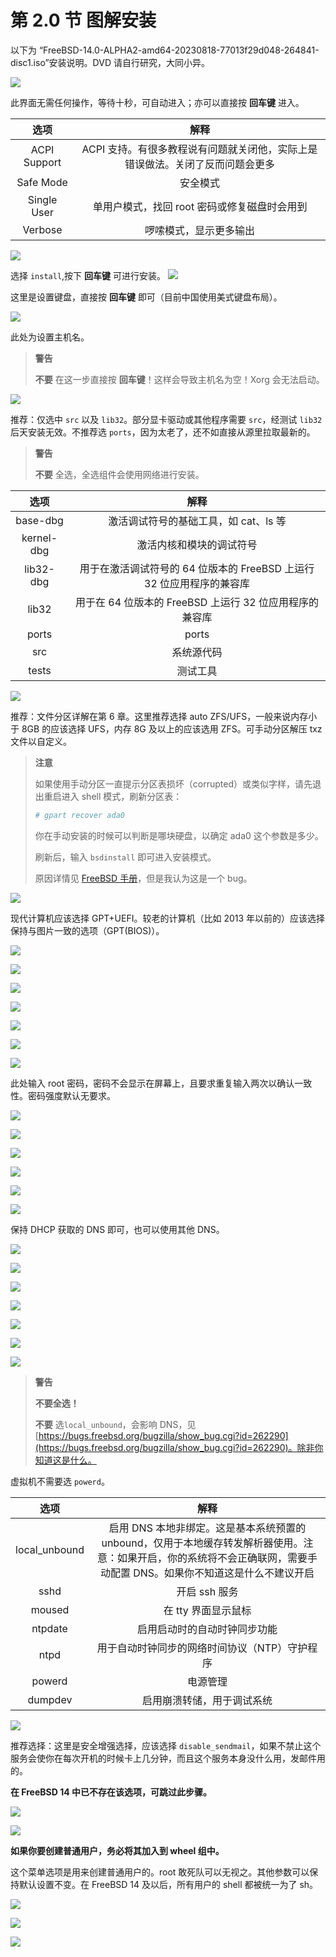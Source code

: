 # 第 2.0 节 图解安装

以下为 “FreeBSD-14.0-ALPHA2-amd64-20230818-77013f29d048-264841-disc1.iso”安装说明。DVD 请自行研究，大同小异。

![](../.gitbook/assets/安装1.png)

此界面无需任何操作，等待十秒，可自动进入；亦可以直接按 **回车键** 进入。

|     选项     |                                   解释                                    |
| :----------: | :-----------------------------------------------------------------------: |
| ACPI Support | ACPI 支持。有很多教程说有问题就关闭他，实际上是错误做法。关闭了反而问题会更多 |
|  Safe Mode   |                                 安全模式                                  |
| Single User  |               单用户模式，找回 root 密码或修复磁盘时会用到                |
|   Verbose    |                          啰嗦模式，显示更多输出                           |

![](../.gitbook/assets/安装2.png)

选择 `install`,按下 **回车键** 可进行安装。
![](../.gitbook/assets/安装3.png)

这里是设置键盘，直接按 **回车键** 即可（目前中国使用美式键盘布局）。

![](../.gitbook/assets/安装4.png)

此处为设置主机名。

>**警告**
>
>**不要** 在这一步直接按 **回车键**！这样会导致主机名为空！Xorg 会无法启动。

![](../.gitbook/assets/安装5.png)

推荐：仅选中 `src` 以及 `lib32`。部分显卡驱动或其他程序需要 `src`，经测试 `lib32` 后天安装无效。不推荐选 `ports`，因为太老了，还不如直接从源里拉取最新的。

>**警告**
>
>**不要** 全选，全选组件会使用网络进行安装。

|    选项    |                                 解释                                  |
| :--------: | :-------------------------------------------------------------------: |
|  base-dbg  |                 激活调试符号的基础工具，如 cat、ls 等                 |
| kernel-dbg |                       激活内核和模块的调试符号                        |
| lib32-dbg  | 用于在激活调试符号的 64 位版本的 FreeBSD 上运行 32 位应用程序的兼容库 |
|   lib32    |        用于在 64 位版本的 FreeBSD 上运行 32 位应用程序的兼容库        |
|   ports    |                                 ports                                 |
|    src     |                              系统源代码                               |
|   tests    |                               测试工具                                |

![](../.gitbook/assets/安装6.png)

推荐：文件分区详解在第 6 章。这里推荐选择 auto ZFS/UFS，一般来说内存小于 8GB 的应该选择 UFS，内存 8G 及以上的应该选用 ZFS。可手动分区解压 txz 文件以自定义。

> **注意**
>
>如果使用手动分区一直提示分区表损坏（corrupted）或类似字样，请先退出重启进入 shell 模式，刷新分区表：
>
> ```sh
> # gpart recover ada0
> ```
>
> 你在手动安装的时候可以判断是哪块硬盘，以确定 ada0 这个参数是多少。
>
> 刷新后，输入 `bsdinstall` 即可进入安装模式。
>
> 原因详情见 [FreeBSD 手册](https://handbook.bsdcn.org/di-18-zhang-cun-chu/18.3.-tiao-zheng-he-zeng-jia-ci-pan-da-xiao.html)，但是我认为这是一个 bug。

![](../.gitbook/assets/安装7.png)

现代计算机应该选择 GPT+UEFI。较老的计算机（比如 2013 年以前的）应该选择保持与图片一致的选项（GPT(BIOS)）。

![](../.gitbook/assets/安装8.png)

![](../.gitbook/assets/安装8.1.png)

![](../.gitbook/assets/安装8.2.png)

![](../.gitbook/assets/安装9.png)

![](../.gitbook/assets/安装10.png)

![](../.gitbook/assets/安装11.png)

![](../.gitbook/assets/安装11.1.png)


此处输入 root 密码，密码不会显示在屏幕上，且要求重复输入两次以确认一致性。密码强度默认无要求。



![](../.gitbook/assets/安装12.png)

![](../.gitbook/assets/安装13.png)

![](../.gitbook/assets/安装14.png)

![](../.gitbook/assets/安装15.png)

![](../.gitbook/assets/安装16.png)

![](../.gitbook/assets/安装17.png)

保持 DHCP 获取的 DNS 即可，也可以使用其他 DNS。

![](../.gitbook/assets/安装18.png)

![](../.gitbook/assets/安装19.png)

![](../.gitbook/assets/安装20.png)

![](../.gitbook/assets/安装21.png)

![](../.gitbook/assets/安装22.png)

![](../.gitbook/assets/安装23.png)

![](../.gitbook/assets/installbsd.png)

>**警告**
>
>**不要全选！**
>
>**不要** 选`local_unbound`，会影响 DNS，见 [https://bugs.freebsd.org/bugzilla/show_bug.cgi?id=262290](https://bugs.freebsd.org/bugzilla/show_bug.cgi?id=262290)。除非你知道这是什么。

虚拟机不需要选 `powerd`。

|     选项      |                                                                                  解释                                                                                   |
| :-----------: | :---------------------------------------------------------------------------------------------------------------------------------------------------------------------: |
| local_unbound | 启用 DNS 本地非绑定。这是基本系统预置的 unbound，仅用于本地缓存转发解析器使用。注意：如果开启，你的系统将不会正确联网，需要手动配置 DNS。如果你不知道这是什么不建议开启 |
|     sshd      |                                                                              开启 ssh 服务                                                                              |
|    moused     |                                                                           在 tty 界面显示鼠标                                                                           |
|    ntpdate    |                                                                      启用启动时的自动时钟同步功能                                                                       |
|     ntpd      |                                                              用于自动时钟同步的网络时间协议（NTP）守护程序                                                              |
|    powerd     |                                                                                电源管理                                                                                 |
|    dumpdev    |                                                                       启用崩溃转储，用于调试系统                                                                        |

![](../.gitbook/assets/安装25.png)

推荐选择：这里是安全增强选择，应该选择 `disable_sendmail`，如果不禁止这个服务会使你在每次开机的时候卡上几分钟，而且这个服务本身没什么用，发邮件用的。

**在 FreeBSD 14 中已不存在该选项，可跳过此步骤。**

![](../.gitbook/assets/安装26.png)

![](../.gitbook/assets/安装26.2.png)

**如果你要创建普通用户，务必将其加入到 wheel 组中。**

这个菜单选项是用来创建普通用户的。root 敢死队可以无视之。其他参数可以保持默认设置不变。在 FreeBSD 14 及以后，所有用户的 shell 都被统一为了 sh。

![](../.gitbook/assets/安装27.png)

![](../.gitbook/assets/安装28.png)

![](../.gitbook/assets/安装29.png)

